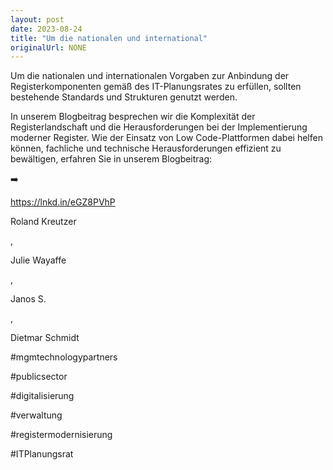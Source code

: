 ```yaml
---
layout: post
date: 2023-08-24
title: "Um die nationalen und international"
originalUrl: NONE
---
```


Um die nationalen und internationalen Vorgaben zur Anbindung der Registerkomponenten gemäß des IT-Planungsrates zu erfüllen, sollten bestehende Standards und Strukturen genutzt werden.

In unserem Blogbeitrag besprechen wir die Komplexität der Registerlandschaft und die Herausforderungen bei der Implementierung moderner Register. Wie der Einsatz von Low Code-Plattformen dabei helfen können, fachliche und technische Herausforderungen effizient zu bewältigen, erfahren Sie in unserem Blogbeitrag:

➡️

https://lnkd.in/eGZ8PVhP

Roland Kreutzer

,

Julie Wayaffe

,

Janos S.

,

Dietmar Schmidt

#mgmtechnologypartners

#publicsector

#digitalisierung

#verwaltung

#registermodernisierung

#ITPlanungsrat